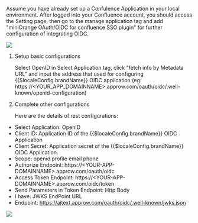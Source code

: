 <IntegrationDetailCard title="Before Start configuring Confluence on Approw">

Assume you have already set up a Confulence Application in your local environment. After logged into your Confluence account, you should access the Setting page, then go to the manage application tag and add  "miniOrange OAuth/OIDC for confluence SSO plugin" for further configuration of integrating OIDC.

![](~@imagesZhCn/integration/confluence/step1.png)

</IntegrationDetailCard>
<IntegrationDetailCard title="Setup basic configurations of OpenID Connection">

1. Setup basic configurations

   Select OpenID in Select Application tag, click "fetch info by Metadata URL" and input the address that used for configuring {{$localeConfig.brandName}} OIDC application (eg: https://\<YOUR_APP_DOMAINNAME\>.approw.com/oauth/oidc/.well-known/openid-configuration)

2. Complete other configurations

   Here are the details of rest configurations:

- Select Application: OpenID
- Client ID: Application ID of the {{$localeConfig.brandName}} OIDC Application
- Client Secret: Application secret of the {{$localeConfig.brandName}} OIDC Application.
- Scope: openid profile email phone
- Authorize Endpoint: https://\<YOUR-APP-DOMAINNAME\>.approw.com/oauth/oidc
- Access Token Endpoint: https://\<YOUR-APP-DOMAINNAME\>.approw.com/oidc/token
- Send Parameters in Token Endpoint: Http Body
- I have: JWKS EndPoint URL
- Endpoint: https://ajtext.approw.com/oauth/oidc/.well-known/jwks.json

![](~@imagesZhCn/integration/confluence/step2.png)

</IntegrationDetailCard>
